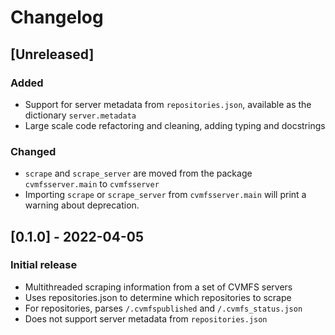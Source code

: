 # Changelog

## [Unreleased]

### Added

- Support for server metadata from `repositories.json`, available as the dictionary `server.metadata`
- Large scale code refactoring and cleaning, adding typing and docstrings

### Changed

- `scrape` and `scrape_server` are moved from the package `cvmfsserver.main` to `cvmfsserver`
- Importing `scrape` or `scrape_server` from `cvmfsserver.main` will print a warning about deprecation.

## [0.1.0] - 2022-04-05

### Initial release

- Multithreaded scraping information from a set of CVMFS servers
- Uses repositories.json to determine which repositories to scrape
- For repositories, parses `/.cvmfspublished` and `/.cvmfs_status.json`
- Does not support server metadata from `repositories.json`
